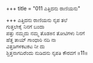 +++
title = "011 ಎತ್ತಿದನು ರಾಣಿಯನು"

+++
ಎತ್ತಿದನು ರಾಣಿಯನು ನೃಪ ತಲೆ  
ಗುತ್ತಲೇಕೈ ನಿನಗೆ ಬಂದಾ  
ಪತ್ತು ನಮ್ಮದು ನಮ್ಮ ತೊಡಕಿನ ತೋಟಿಗಳು ನಿನಗೆ   
ಹೆತ್ತ ತಾಯ್ ಗಾಂಧಾರಿ ನದಿ  ನಾ  
ವಿತ್ತಡಿಗಳಕಟಕಟ ನೀ ದು  
ಶ್ಚಿತ್ತನಾಗದಿರೆಂದು ನುಡಿದನು ನೃಪತಿ ಕೌರವಗೆ      ॥11॥